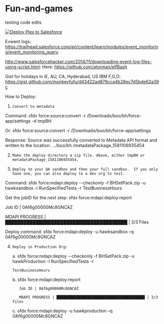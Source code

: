# Fun-and-games
testing code edits

<a href="https://githubsfdeploy.herokuapp.com?owner=BeccaMorgan&repo=monkeyfufu/plex">
  <img alt="Deploy Plex to Salesforce"
       src="https://raw.githubusercontent.com/afawcett/githubsfdeploy/master/deploy.png">
</a>


Evwent logs:
https://trailhead.salesforce.com/en/content/learn/modules/event_monitoring/event_monitoring_query

http://www.salesforcehacker.com/2014/11/downloading-event-log-files-using-script.html: Here:
https://github.com/atorman/elfBash


Gist for holidays in IE, AU, CA, Hyderabad, US IBM F,G,D:  https://gist.github.com/monkeyfufu/d43422ad879cca4b28ec7d5bde62a39c


How to Deploy:

1.     Convert to metadata

 Command: sfdx force:source:convert -r /Downloads/boo/bh/force-app/settings -d tmpBH

Or: sfdx force:source:convert -r /Downloads/boo/bh/force-app/settings 

Response: Source was successfully converted to Metadata API format and written to the location: …/boo/bh     /metadataPackage_1581106935454

2.     Make the deploy directory a zip file. Above, either tmpBH or metadataPackage_1581106935454.

3.     Deploy to your QA sandbox and then your full sandbox.  If you only have one, you can also deploy to a dev org to test.

Command: sfdx force:mdapi:deploy --checkonly -f BHSetPack.zip -u hawksandbox -l RunSpecifiedTests -r TestBusinessHours

Get the jobID for the next step:  sfdx force:mdapi:deploy:report

  Job ID | 0Af6g00000Mc8GNCAZ 

  MDAPI PROGRESS | ████████████████████████████████████████ | 3/3 Files

Deploy command: sfdx force:mdapi:deploy -u hawksandbox –q 0Af6g00000Mc8GNCAZ

4.     Deploy in Production Org:  

   a.  sfdx force:mdapi:deploy --checkonly -f BHSetPack.zip -u hawkProduction -l RunSpecifiedTests -r    

       TestBusinessHours

   b.  sfdx force:mdapi:deploy:report 

          Job ID | 0Af6g00000Mc8GNCAZ

          MDAPI PROGRESS | ████████████████████████████████████████ | 3/3 Files

   c.  sfdx force:mdapi:deploy -u hawkproduction –q 0Af6g00000Mc8GNCAZ
